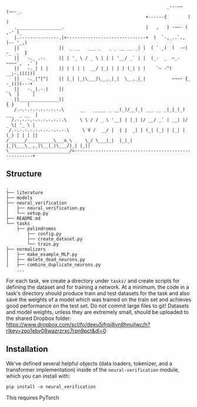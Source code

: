 
```
                                                             _---~~(~~-_.
                                                     +------{        )   )
   ._________________.                               |   ,   ) -~~- ( ,-' )_
   |.---------------.|<------------------------------+  (  `-,_..`., )-- '_,)
   ||               ||  _ __   ___ _   _ _ __ __ _| |  ( ` _)  (  -~( -_ `,  }
   ||   -._ .-.     || | '_ \ / _ \ | | | '__/ _` | |  (_-  _  ~_-~~~~`,  ,' )
   ||   -._| | |    || | | | |  __/ |_| | | | (_| | |    `~ -^(    __;-,((()))
   ||   -._|"|"|    || |_| |_|\___|\__,_|_|  \__,_|_|          ~~~~ {_ -_(())---+
   ||   -._|.-.|    ||                                                `\  }     |
   ||_______________||                                                  { }     |
   /.-.-.-.-.-.-.-.-.\      __   _____ _ __(_)/__(_) ___ __ _|_|_(_) ___  _ __  |
  /.-.-.-.-.-.-.-.-.-.\     \ \ / / _ \ '__| | |_| |/ __/ _` | __| |/ _ \| '_ \ |
 /.-.-.-.-.-.-.-.-.-.-.\     \ V /  __/ |  | |  _| | (_| (_| | |_| | (_) | | | ||
/______/__________\___o_\     \_/ \___|_|  |_|_| |_|\___\__,_|\__|_|\___/|_| |_||
\_______________________/<------------------------------------------------------+
```

## Structure
```
.
├── literature
├── models
├── neural_verification
│   ├── neural_verification.py
│   └── setup.py
├── README.md
└── tasks
    ├── palindromes
        ├── config.py
        ├── create_dataset.py
        └── train.py
├── normalizers
│   ├── make_example_MLP.py
│   ├── delete_dead_neurons.py
│   ├── combine_duplicate_neurons.py
    ...
```
For each task, we create a directory under `tasks/` and create scripts for defining the dataset and for training a network. At a minimum, the code in a task's directory should produce train and test datasets for the task and also save the weights of a model which was trained on the train set and achieves good performance on the test set. Do not commit large files to git! Datasets and model weights, unless they are extremely small, should be uploaded to the shared Dropbox folder: https://www.dropbox.com/scl/fo/deeu5ifrpi8vn8hnujlwc/h?rlkey=zpo1ebv08wazrzrxc7rpn9pct&dl=0


## Installation

We've defined several helpful objects (data loaders, tokenizer, and a transformer implementation) inside of the `neural-verification` module, which you can install with:

```
pip install -e neural_verification
```
This requires PyTorch



